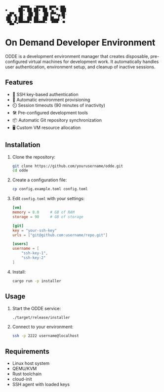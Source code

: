 ```
      ·▄▄▄▄  ·▄▄▄▄  ▄▄▄ .▄▄ 
▪     ██▪ ██ ██▪ ██ ▀▄.▀·██▌
 ▄█▀▄ ▐█· ▐█▌▐█· ▐█▌▐▀▀▪▄▐█·
▐█▌.▐▌██. ██ ██. ██ ▐█▄▄▌.▀ 
 ▀█▄▀▪▀▀▀▀▀• ▀▀▀▀▀•  ▀▀▀  ▀ 
```

# On Demand Developer Environment

ODDE is a development environment manager that creates disposable, pre-configured virtual machines for development work. It automatically handles user authentication, environment setup, and cleanup of inactive sessions.

## Features

- 🔐 SSH key-based authentication 
- 🔄 Automatic environment provisioning
- ⏲️ Session timeouts (90 minutes of inactivity)
- 🛠️ Pre-configured development tools
- 📦 Automatic Git repository synchronization
- 🖥️ Custom VM resource allocation

## Installation

1. Clone the repository:
    ```bash
    git clone https://github.com/yourusername/odde.git
    cd odde
    ```

2. Create a configuration file:
    ```bash
    cp config.example.toml config.toml
    ```

3. Edit `config.toml` with your settings:
    ```toml
    [vm]
    memory = 8.0     # GB of RAM
    storage = 90     # GB of storage

    [git]
    key = "your-ssh-key"
    urls = ["git@github.com:username/repo.git"]

    [users]
    username = [
        "ssh-key-1",
        "ssh-key-2"
    ]
    ```

4. Install:
    ```bash
    cargo run -p installer
    ```

## Usage

1. Start the ODDE service:
    ```bash
    ./target/release/installer
    ```

2. Connect to your environment:
    ```bash
    ssh -p 2222 username@localhost
    ```

## Requirements

- Linux host system
- QEMU/KVM
- Rust toolchain
- cloud-init
- SSH agent with loaded keys